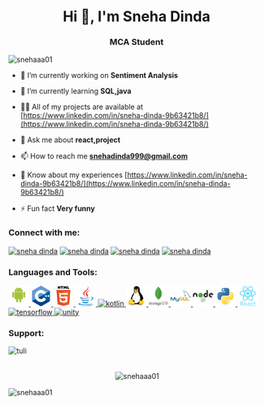 <h1 align="center">Hi 👋, I'm Sneha Dinda</h1>
<h3 align="center">MCA Student</h3>

<p align="left"> <img src="https://komarev.com/ghpvc/?username=snehaaa01&label=Profile%20views&color=0e75b6&style=flat" alt="snehaaa01" /> </p>

- 🔭 I’m currently working on **Sentiment Analysis**

- 🌱 I’m currently learning **SQL,java**

- 👨‍💻 All of my projects are available at [https://www.linkedin.com/in/sneha-dinda-9b63421b8/](https://www.linkedin.com/in/sneha-dinda-9b63421b8/)

- 💬 Ask me about **react,project**

- 📫 How to reach me **snehadinda999@gmail.com**

- 📄 Know about my experiences [https://www.linkedin.com/in/sneha-dinda-9b63421b8/](https://www.linkedin.com/in/sneha-dinda-9b63421b8/)

- ⚡ Fun fact **Very funny**

<h3 align="left">Connect with me:</h3>
<p align="left">
<a href="https://linkedin.com/in/sneha dinda" target="blank"><img align="center" src="https://raw.githubusercontent.com/rahuldkjain/github-profile-readme-generator/master/src/images/icons/Social/linked-in-alt.svg" alt="sneha dinda" height="30" width="40" /></a>
<a href="https://fb.com/sneha dinda" target="blank"><img align="center" src="https://raw.githubusercontent.com/rahuldkjain/github-profile-readme-generator/master/src/images/icons/Social/facebook.svg" alt="sneha dinda" height="30" width="40" /></a>
<a href="https://instagram.com/sneha dinda" target="blank"><img align="center" src="https://raw.githubusercontent.com/rahuldkjain/github-profile-readme-generator/master/src/images/icons/Social/instagram.svg" alt="sneha dinda" height="30" width="40" /></a>
<a href="https://www.leetcode.com/sneha dinda" target="blank"><img align="center" src="https://raw.githubusercontent.com/rahuldkjain/github-profile-readme-generator/master/src/images/icons/Social/leet-code.svg" alt="sneha dinda" height="30" width="40" /></a>
</p>

<h3 align="left">Languages and Tools:</h3>
<p align="left"> <a href="https://developer.android.com" target="_blank" rel="noreferrer"> <img src="https://raw.githubusercontent.com/devicons/devicon/master/icons/android/android-original-wordmark.svg" alt="android" width="40" height="40"/> </a> <a href="https://www.w3schools.com/cpp/" target="_blank" rel="noreferrer"> <img src="https://raw.githubusercontent.com/devicons/devicon/master/icons/cplusplus/cplusplus-original.svg" alt="cplusplus" width="40" height="40"/> </a> <a href="https://www.w3.org/html/" target="_blank" rel="noreferrer"> <img src="https://raw.githubusercontent.com/devicons/devicon/master/icons/html5/html5-original-wordmark.svg" alt="html5" width="40" height="40"/> </a> <a href="https://www.java.com" target="_blank" rel="noreferrer"> <img src="https://raw.githubusercontent.com/devicons/devicon/master/icons/java/java-original.svg" alt="java" width="40" height="40"/> </a> <a href="https://kotlinlang.org" target="_blank" rel="noreferrer"> <img src="https://www.vectorlogo.zone/logos/kotlinlang/kotlinlang-icon.svg" alt="kotlin" width="40" height="40"/> </a> <a href="https://www.linux.org/" target="_blank" rel="noreferrer"> <img src="https://raw.githubusercontent.com/devicons/devicon/master/icons/linux/linux-original.svg" alt="linux" width="40" height="40"/> </a> <a href="https://www.mongodb.com/" target="_blank" rel="noreferrer"> <img src="https://raw.githubusercontent.com/devicons/devicon/master/icons/mongodb/mongodb-original-wordmark.svg" alt="mongodb" width="40" height="40"/> </a> <a href="https://www.mysql.com/" target="_blank" rel="noreferrer"> <img src="https://raw.githubusercontent.com/devicons/devicon/master/icons/mysql/mysql-original-wordmark.svg" alt="mysql" width="40" height="40"/> </a> <a href="https://nodejs.org" target="_blank" rel="noreferrer"> <img src="https://raw.githubusercontent.com/devicons/devicon/master/icons/nodejs/nodejs-original-wordmark.svg" alt="nodejs" width="40" height="40"/> </a> <a href="https://www.python.org" target="_blank" rel="noreferrer"> <img src="https://raw.githubusercontent.com/devicons/devicon/master/icons/python/python-original.svg" alt="python" width="40" height="40"/> </a> <a href="https://reactjs.org/" target="_blank" rel="noreferrer"> <img src="https://raw.githubusercontent.com/devicons/devicon/master/icons/react/react-original-wordmark.svg" alt="react" width="40" height="40"/> </a> <a href="https://www.tensorflow.org" target="_blank" rel="noreferrer"> <img src="https://www.vectorlogo.zone/logos/tensorflow/tensorflow-icon.svg" alt="tensorflow" width="40" height="40"/> </a> <a href="https://unity.com/" target="_blank" rel="noreferrer"> <img src="https://www.vectorlogo.zone/logos/unity3d/unity3d-icon.svg" alt="unity" width="40" height="40"/> </a> </p>

<h3 align="left">Support:</h3>
<p><a href="https://ko-fi.com/tuli"> <img align="left" src="https://cdn.ko-fi.com/cdn/kofi3.png?v=3" height="50" width="210" alt="tuli" /></a></p><br><br>

<p><img align="center" src="https://github-readme-stats.vercel.app/api/top-langs?username=snehaaa01&show_icons=true&locale=en&layout=compact" alt="snehaaa01" /></p>

<p><img align="center" src="https://github-readme-streak-stats.herokuapp.com/?user=snehaaa01&" alt="snehaaa01" /></p>

